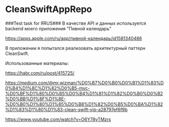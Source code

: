 # CleanSwiftAppRepo
 ###Test task for ЯRUS###
 В качестве API и данных используется backend моего приложения "Пивной календарь"
 
 https://apps.apple.com/ru/app/пивной-календарь/id1581340486
 
 В приложении я попытался реализовать архитектурный паттерн CleanSwift.
 
 Использованные материалы:
 
 https://habr.com/ru/post/415725/
 
 https://medium.com/@mr.wizman/%D0%B7%D0%B0%D0%B1%D1%83%D0%B4%D1%8C%D1%82%D0%B5-mvc-%D0%BF%D1%80%D0%B5%D0%B4%D1%81%D1%82%D0%B0%D0%B2%D0%BB%D1%8F%D1%8E-%D0%B0%D1%80%D1%85%D0%B8%D1%82%D0%B5%D0%BA%D1%82%D1%83%D1%80%D1%83-clean-swift-vip-a28797ef6f9b
 
 https://www.youtube.com/watch?v=O6Y78yTMzrs
 
 
